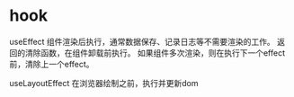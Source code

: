 # hook

useEffect 组件渲染后执行，通常数据保存、记录日志等不需要渲染的工作。
返回的清除函数，在组件卸载前执行。
如果组件多次渲染，则在执行下一个effect前，清除上一个effect。

useLayoutEffect 在浏览器绘制之前，执行并更新dom
